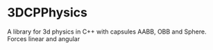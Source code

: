 # 3DCPPhysics
A library for 3d physics in C++ with capsules AABB, OBB and Sphere. Forces linear and angular
